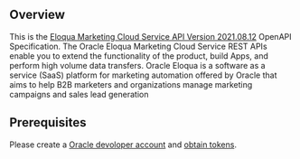 ## Overview

This is the [Eloqua Marketing Cloud Service API Version 2021.08.12](https://www.oracle.com/cx/marketing/automation/) OpenAPI Specification. The Oracle Eloqua Marketing Cloud Service REST APIs enable you to extend the functionality of the product, build Apps, and perform high volume data transfers. Oracle Eloqua is a software as a service (SaaS) platform for marketing automation offered by Oracle that aims to help B2B marketers and organizations manage marketing campaigns and sales lead generation
## Prerequisites

  Please create a [Oracle devoloper account](https://developer.oracle.com/) and [obtain tokens](https://docs.oracle.com/en/cloud/saas/marketing/eloqua-rest-api/Authentication.html).
